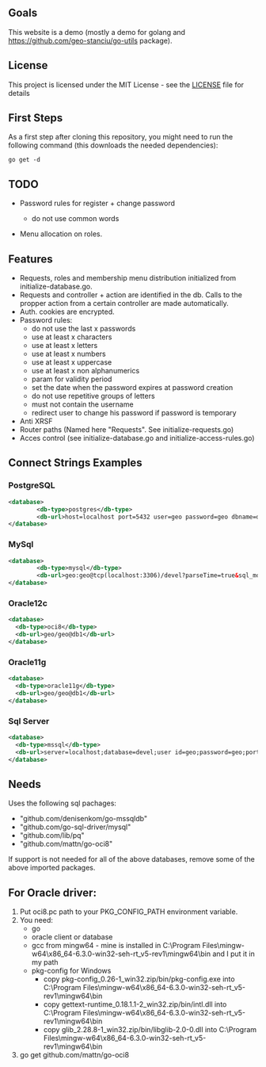 ## Goals

This website is a demo (mostly a demo for golang and https://github.com/geo-stanciu/go-utils package).

## License

This project is licensed under the MIT License - see the [LICENSE](LICENSE) file for details

## First Steps

As a first step after cloning this repository, you might need to run the following command (this downloads the needed dependencies):

```
go get -d
```

## TODO
- Password rules for register + change password
    - do not use common words

- Menu allocation on roles.

## Features
- Requests, roles and membership menu distribution initialized from initialize-database.go.
- Requests and controller + action are identified in the db.
  Calls to the propper action from a certain controller are made automatically.
- Auth. cookies are encrypted.
- Password rules:
    - do not use the last x passwords
    - use at least x characters
    - use at least x letters
    - use at least x numbers
    - use at least x uppercase
    - use at least x non alphanumerics
    - param for validity period
    - set the date when the password expires at password creation
    - do not use repetitive groups of letters
    - must not contain the username
    - redirect user to change his password if password is temporary
- Anti XRSF
- Router paths (Named here "Requests". See initialize-requests.go)
- Acces control (see initialize-database.go and initialize-access-rules.go)

## Connect Strings Examples

### PostgreSQL
```xml
<database>
        <db-type>postgres</db-type>
        <db-url>host=localhost port=5432 user=geo password=geo dbname=devel sslmode=disable options='--application_name=GoWebsiteExample --search_path=wmeter,public --client_encoding=UTF8'</db-url>
</database>
```

### MySql
```xml
<database>
        <db-type>mysql</db-type>
        <db-url>geo:geo@tcp(localhost:3306)/devel?parseTime=true&sql_mode=%27ORACLE,TRADITIONAL%27</db-url>
</database>
```

### Oracle12c
```xml
<database>
  <db-type>oci8</db-type>
  <db-url>geo/geo@db1</db-url>
</database>
```
### Oracle11g
```xml
<database>
  <db-type>oracle11g</db-type>
  <db-url>geo/geo@db1</db-url>
</database>
```

### Sql Server
```xml
<database>
  <db-type>mssql</db-type>
  <db-url>server=localhost;database=devel;user id=geo;password=geo;port=1433;app name=GoWebsiteExample</db-url>
</database>
```

## Needs

Uses the following sql pachages:
- "github.com/denisenkom/go-mssqldb"
- "github.com/go-sql-driver/mysql"
- "github.com/lib/pq"
- "github.com/mattn/go-oci8"

If support is not needed for all of the above databases, remove some of the above imported packages.

## For Oracle driver:

1. Put oci8.pc path to your PKG_CONFIG_PATH environment variable.
2. You need:
   - go
   - oracle client or database
   - gcc from mingw64 - mine is installed in C:\Program Files\mingw-w64\x86_64-6.3.0-win32-seh-rt_v5-rev1\mingw64\bin
     and I put it in my path
   - pkg-config for Windows
     - copy pkg-config_0.26-1_win32.zip/bin/pkg-config.exe into
        C:\Program Files\mingw-w64\x86_64-6.3.0-win32-seh-rt_v5-rev1\mingw64\bin
     - copy gettext-runtime_0.18.1.1-2_win32.zip/bin/intl.dll into
        C:\Program Files\mingw-w64\x86_64-6.3.0-win32-seh-rt_v5-rev1\mingw64\bin
     - copy glib_2.28.8-1_win32.zip/bin/libglib-2.0-0.dll into
        C:\Program Files\mingw-w64\x86_64-6.3.0-win32-seh-rt_v5-rev1\mingw64\bin
3. go get github.com/mattn/go-oci8
